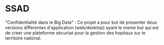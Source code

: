 # SSAD
"Confidentialité dans le Big Data" :
Ce projet a pour but de presenter deux versions differentes d'application (web/desktop) ayant le meme but qui est de creer une plateforme sécurisé pour la gestion des hopitaux sur le territoire national.
